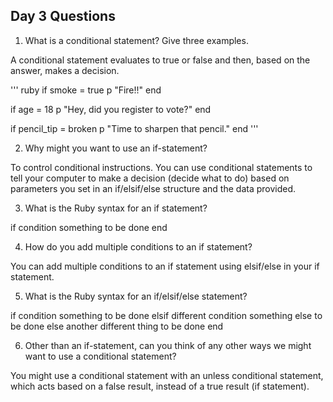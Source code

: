 ## Day 3 Questions

1. What is a conditional statement? Give three examples.

A conditional statement evaluates to true or false and then, based on the answer, makes a decision.   

''' ruby
if smoke = true
  p "Fire!!"
end

if age = 18
  p "Hey, did you register to vote?"
end

if pencil_tip = broken
  p "Time to sharpen that pencil."
end
'''

2. Why might you want to use an if-statement?

To control conditional instructions. You can use conditional statements to tell your computer to make a decision (decide what to do) based on parameters you set in an if/elsif/else structure and the data provided.

3. What is the Ruby syntax for an if statement?

if condition
  something to be done
end

4. How do you add multiple conditions to an if statement?

You can add multiple conditions to an if statement using elsif/else in your if statement.

5. What is the Ruby syntax for an if/elsif/else statement?

if condition
  something to be done
elsif different condition
  something else to be done
else
  another different thing to be done
end

6. Other than an if-statement, can you think of any other ways we might want to use a conditional statement?

You might use a conditional statement with an unless conditional statement, which acts based on a false result, instead of a true result (if statement).
